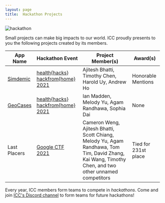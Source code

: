 ```yaml
---
layout: page
title:  Hackathon Projects
---
```


![hackathon](https://siim.org/resource/resmgr/hackathon/Hackathon-500x286.png)

Small projects can make big impacts to our world. ICC proudly presents to you the following projects created by its members.

<link rel="stylesheet" href="assets/css/table.css">
<table class="styled-table">
    <thead>
        <tr>
            <th>App Name</th>
            <th>Hackathon Event</th>
            <th>Project Member(s)</th>
            <th>Award(s)</th>
        </tr>
    </thead>
    <tbody>
        <tr>
            <td><a href="https://simdemic.timothychen.repl.co/">Simdemic</a></td>
            <td><a href="https://healthhacks.tech">health{hacks} hackfrom{home} 2021</a></td>
            <td>Ajitesh Bhatti, Timothy Chen, Harold Uy, Andrew Ho</td>
            <td>Honorable Mentions</td>
        </tr>
        <tr>
            <td><a href="https://geocases.irvinecoding.club">GeoCases</a></td>
            <td><a href="https://healthhacks.tech">health{hacks} hackfrom{home} 2021</a></td>
            <td>Ian Madden, Melody Yu, Agam Randhawa, Sophia Dai</td>
            <td>None</td>
        </tr>
        <tr>
            <td>Last Placers</td>
            <td><a href="https://capturetheflag.withgoogle.com/">Google CTF 2021</a></td>
            <td>Cameron Weng, Ajitesh Bhatti, Scott Chiang, Melody Yu, Agam Randhawa, Tom Tim, David Zhang, Kai Wang, Timothy Chen, and two other unnamed competitors</td>
            <td>Tied for 231st place</td>
        </tr>
    </tbody>
</table>




Every year, ICC members form teams to compete in *hackathons*. Come and join <a href="/discord">ICC's Discord channel</a> to form teams for future hackathons!
